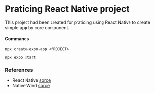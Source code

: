 # Praticing React Native project
This project had been created for praticing using React Native to create simple app by core component.
#### Commands
```
npx create-expo-app <PROJECT>

npx expo start
```
### References
- React Native [sorce](https://reactnative.dev/docs)
- Native Wind [sorce](https://www.nativewind.dev)